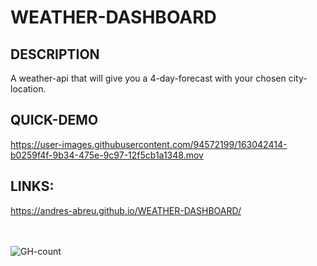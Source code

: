 # WEATHER-DASHBOARD

## DESCRIPTION
A weather-api that will give you a 4-day-forecast with your chosen city-location.

## QUICK-DEMO
https://user-images.githubusercontent.com/94572199/163042414-b0259f4f-9b34-475e-9c97-12f5cb1a1348.mov

## LINKS:
https://andres-abreu.github.io/WEATHER-DASHBOARD/

<div id="badges">
  <br/>
  <br/>
  <img src="https://hits.seeyoufarm.com/api/count/incr/badge.svg?url=https%3A%2F%2Fgithub.com%2F{username}1212%2Fhit-counter" alt="GH-count"/>
  </div>
